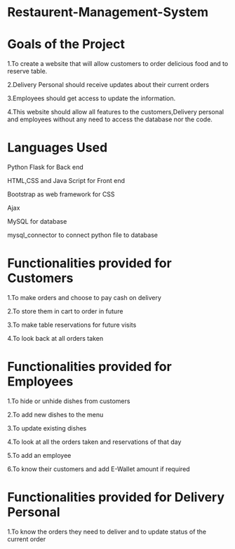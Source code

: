 # Restaurent-Management-System
# Goals of the Project
1.To create a website that will allow customers to order delicious food and to reserve table.<br />

2.Delivery Personal should receive updates about their current orders<br />

3.Employees should get access to update the information.<br />

4.This website should allow all features to the customers,Delivery personal and employees without any need to access the database nor the code.<br />


# Languages Used
Python Flask for Back end<br />

HTML,CSS and Java Script for Front end<br />

Bootstrap as web framework for CSS<br />

Ajax<br />

MySQL for database<br />

mysql_connector to connect python file to database<br />


# Functionalities provided for Customers
1.To make orders and choose to pay cash on delivery<br />

2.To store them in cart to order in future<br />

3.To make table reservations for future visits<br />

4.To look back at all orders taken<br />


# Functionalities provided for Employees
1.To hide or unhide dishes from customers<br />

2.To add new dishes to the menu<br />

3.To update existing dishes<br />

4.To look at all the orders taken and reservations of that day<br />

5.To add an employee<br />

6.To know their customers and add E-Wallet amount if required<br />


# Functionalities provided for Delivery Personal 
1.To know the orders they need to deliver and to update status of the current order<br />


